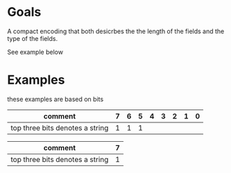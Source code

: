 # Goals

A compact encoding that both desicrbes the the length of the fields and the type of the fields.

See example below

# Examples

these examples are based on bits

| comment                          | 7 | 6 | 5 | 4 | 3 | 2 | 1 | 0 |
| -------------------------------- | -- | -- | -- | -- | -- | -- | -- | -- |
| top three bits denotes  a string | 1 | 1 | 1 |   |   |   |   |   |


| comment                             | 7 |
| ----------------------------------- | -- |
|   top three bits denotes  a string  | 1  |
